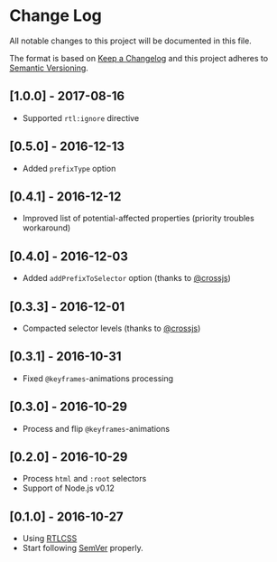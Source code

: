 # Change Log
All notable changes to this project will be documented in this file.

The format is based on [Keep a Changelog](http://keepachangelog.com/)
and this project adheres to [Semantic Versioning](http://semver.org/).

## [1.0.0] - 2017-08-16
- Supported `rtl:ignore` directive 

## [0.5.0] - 2016-12-13
- Added `prefixType` option 

## [0.4.1] - 2016-12-12
- Improved list of potential-affected properties (priority troubles workaround) 

## [0.4.0] - 2016-12-03
- Added `addPrefixToSelector` option (thanks to [@crossjs](https://github.com/crossjs))

## [0.3.3] - 2016-12-01
- Compacted selector levels (thanks to [@crossjs](https://github.com/crossjs))

## [0.3.1] - 2016-10-31
- Fixed `@keyframes`-animations processing

## [0.3.0] - 2016-10-29
- Process and flip `@keyframes`-animations

## [0.2.0] - 2016-10-29
- Process `html` and `:root` selectors
- Support of Node.js v0.12

## [0.1.0] - 2016-10-27
- Using [RTLCSS]
- Start following [SemVer](http://semver.org) properly.

[RTLCSS]: https://github.com/MohammadYounes/rtlcss
